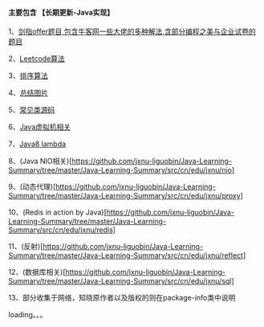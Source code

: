 #### 主要包含  【长期更新-Java实现】

1、[剑指offer题目,包含牛客网一些大佬的多种解法,含部分编程之美与企业试卷的题目](https://github.com/jxnu-liguobin/Java-Learning-Summary/tree/master/Java-Learning-Summary/src/cn/edu/jxnu/practice)

2、[Leetcode算法](https://github.com/jxnu-liguobin/Java-Learning-Summary/tree/master/Java-Learning-Summary/src/cn/edu/jxnu/leetcode)

3、[排序算法](https://github.com/jxnu-liguobin/Java-Learning-Summary/tree/master/Java-Learning-Summary/src/cn/edu/jxnu/sort)

4、[总结图片](https://github.com/jxnu-liguobin/Java-Learning-Summary/tree/master/Java-Learning-Summary/src/cn/edu/jxnu/practice/picture)

5、[常见类源码](https://github.com/jxnu-liguobin/Java-Learning-Summary/tree/master/Java-Learning-Summary/src/cn/edu/jxnu/sourcecode)

6、[Java虚拟机相关](https://github.com/jxnu-liguobin/Java-Learning-Summary/tree/master/Java-Learning-Summary/src/cn/edu/jxnu/jvm/classloader)

7、[Java8 lambda](https://github.com/jxnu-liguobin/Java-Learning-Summary/tree/master/Java-Learning-Summary/src/cn/edu/jxnu/lambda)

8、(Java NIO相关)[https://github.com/jxnu-liguobin/Java-Learning-Summary/tree/master/Java-Learning-Summary/src/cn/edu/jxnu/nio]

9、(动态代理)[https://github.com/jxnu-liguobin/Java-Learning-Summary/tree/master/Java-Learning-Summary/src/cn/edu/jxnu/proxy]

10、(Redis in action by Java)[https://github.com/jxnu-liguobin/Java-Learning-Summary/tree/master/Java-Learning-Summary/src/cn/edu/jxnu/redis]

11、(反射)[https://github.com/jxnu-liguobin/Java-Learning-Summary/tree/master/Java-Learning-Summary/src/cn/edu/jxnu/reflect]

12、(数据库相关)[https://github.com/jxnu-liguobin/Java-Learning-Summary/tree/master/Java-Learning-Summary/src/cn/edu/jxnu/sql]

13、部分收集于网络，知晓原作者以及版权的则在package-info类中说明


loading。。。
